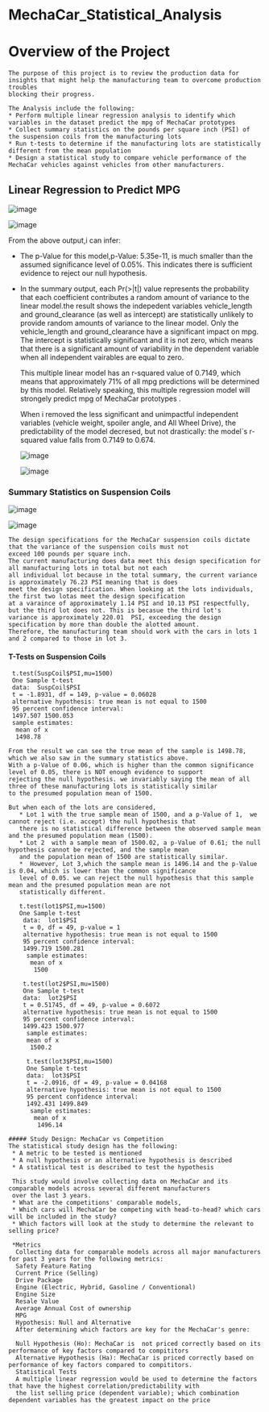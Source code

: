  # MechaCar_Statistical_Analysis
 # Overview of the Project 
    The purpose of this project is to review the production data for insights that might help the manufacturing team to overcome production troubles 
    blocking their progress.
   
    The Analysis include the following:
    * Perform multiple linear regression analysis to identify which variables in the dataset predict the mpg of MechaCar prototypes
    * Collect summary statistics on the pounds per square inch (PSI) of the suspension coils from the manufacturing lots
    * Run t-tests to determine if the manufacturing lots are statistically different from the mean population
    * Design a statistical study to compare vehicle performance of the MechaCar vehicles against vehicles from other manufacturers.  

## Linear Regression to Predict MPG
  ![image](https://user-images.githubusercontent.com/64270455/201454707-f9405cc9-108c-480b-bcde-2ae6fa8843a2.png)
 
  ![image](https://user-images.githubusercontent.com/64270455/201454675-df1af9ef-e8ec-41a1-b6ab-32ff77588e7b.png)

  From the above output,i can infer:

* The p-Value for this model,p-Value: 5.35e-11, is much smaller than the assumed significance level of 0.05%. This
  indicates there is sufficient evidence to reject our null hypothesis.

* In the summary output, each Pr(>|t|) value represents the probability that each coefficient contributes a random 
  amount of variance to the linear model.the result shows the indepedent variables vehicle_length and ground_clearance
  (as well as intercept) are statistically unlikely to provide random amounts of variance to the linear model.
  Only the vehicle_length and ground_clearance have a significant impact on mpg. The intercept is statistically significant 
  and it is not zero, which means that there is a significant amount of variability in the dependent variable when all
  independent vairables are equal to zero.

  This multiple linear model has an r-squared value of 0.7149, which means that approximately 71% of all mpg predictions 
  will be determined by this model. Relatively   speaking, this multiple regression model will strongely predict mpg of 
  MechaCar prototypes .

  When i  removed the less significant and unimpactful independent variables (vehicle weight, spoiler angle, and All Wheel Drive),
  the predictability of the model decresed, but not drastically: the model`s r-squared value falls from 0.7149 to 0.674.

    ![image](https://user-images.githubusercontent.com/64270455/201454798-f1c15238-6139-4e19-a245-8c806ae92795.png)
         
   ![image](https://user-images.githubusercontent.com/64270455/201454845-edafa19e-64e9-4d6b-ace8-5cafd59ebc35.png)

### Summary Statistics on Suspension Coils
   ![image](https://user-images.githubusercontent.com/64270455/201456525-1202ba01-afe9-42ea-bfc0-645a276c6152.png)
   
   ![image](https://user-images.githubusercontent.com/64270455/201456580-203f051f-ce07-4dce-a517-e605de4b733d.png)
   
    The design specifications for the MechaCar suspension coils dictate that the variance of the suspension coils must not 
    exceed 100 pounds per square inch.
    The current manufacturing does data meet this design specification for all manufacturing lots in total but not each 
    all individual lot because in the total summary, the current variance is approximately 76.23 PSI meaning that is does
    meet the design specification. When looking at the lots individuals, the first two lotas meet the design specification 
    at a varaince of approximately 1.14 PSI and 10.13 PSI respectfully, but the third lot does not. This is becasue the third lot's
    variance is approximately 220.01  PSI, exceeding the design specification by more than double the alotted amount.
    Therefore, the manufacturing team should work with the cars in lots 1 and 2 compared to those in lot 3.
   
#### T-Tests on Suspension Coils 
     t.test(SuspCoil$PSI,mu=1500)
     One Sample t-test
     data:  SuspCoil$PSI
     t = -1.8931, df = 149, p-value = 0.06028
     alternative hypothesis: true mean is not equal to 1500
     95 percent confidence interval:
     1497.507 1500.053
     sample estimates:
      mean of x 
      1498.78 
    
    From the result we can see the true mean of the sample is 1498.78, which we also saw in the summary statistics above.
    With a p-Value of 0.06, which is higher than the common significance level of 0.05, there is NOT enough evidence to support 
    rejecting the null hypothesis. we invariably saying the mean of all three of these manufacturing lots is statistically similar
    to the presumed population mean of 1500.
    
    But when each of the lots are considered,
       * Lot 1 with the true sample mean of 1500, and a p-Value of 1,  we cannot reject (i.e. accept) the null hypothesis that 
       there is no statistical difference between the observed sample mean and the presumed population mean (1500).
       * Lot 2  with a sample mean of 1500.02, a p-Value of 0.61; the null hypothesis cannot be rejected, and the sample mean 
       and the population mean of 1500 are statistically similar.
       *  However, Lot 3,which the sample mean is 1496.14 and the p-Value is 0.04, which is lower than the common significance 
       level of 0.05. we can reject the null hypothesis that this sample mean and the presumed population mean are not 
       statistically different.

       t.test(lot1$PSI,mu=1500)
       One Sample t-test
        data:  lot1$PSI
        t = 0, df = 49, p-value = 1
        alternative hypothesis: true mean is not equal to 1500
        95 percent confidence interval:
        1499.719 1500.281
         sample estimates:
          mean of x 
           1500 
           
        t.test(lot2$PSI,mu=1500)
        One Sample t-test
        data:  lot2$PSI
        t = 0.51745, df = 49, p-value = 0.6072
        alternative hypothesis: true mean is not equal to 1500
        95 percent confidence interval:
        1499.423 1500.977
         sample estimates:
         mean of x 
          1500.2 

         t.test(lot3$PSI,mu=1500)
         One Sample t-test
         data:  lot3$PSI
         t = -2.0916, df = 49, p-value = 0.04168
         alternative hypothesis: true mean is not equal to 1500
         95 percent confidence interval:
         1492.431 1499.849
          sample estimates:
           mean of x 
            1496.14
    
    ##### Study Design: MechaCar vs Competition
    The statistical study design has the following:
     * A metric to be tested is mentioned
     * A null hypothesis or an alternative hypothesis is described
     * A statistical test is described to test the hypothesis
     
     This study would involve collecting data on MechaCar and its comparable models across several different manufacturers
     over the last 3 years.
     * What are the competitions' comparable models,
     * Which cars will MechaCar be competing with head-to-head? which cars will be included in the study?
     * Which factors will look at the study to determine the relevant to selling price?
     
     *Metrics
      Collecting data for comparable models across all major manufacturers for past 3 years for the following metrics:
      Safety Feature Rating
      Current Price (Selling)
      Drive Package
      Engine (Electric, Hybrid, Gasoline / Conventional)
      Engine Size
      Resale Value
      Average Annual Cost of ownership
      MPG
      Hypothesis: Null and Alternative
      After determining which factors are key for the MechaCar's genre:

      Null Hypothesis (Ho): MechaCar is  not priced correctly based on its performance of key factors compared to compititors
      Alternative Hypothesis (Ha): MechaCar is priced correctly based on performance of key factors compared to compititors.
      Statistical Tests
      A multiple linear regression would be used to determine the factors that have the highest correlation/predictability with 
      the list selling price (dependent variable); which combination dependent variables has the greatest impact on the price  

     
     



